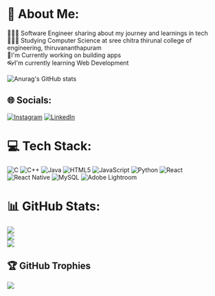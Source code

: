 # 💫 About Me:
👩🏻‍💻 Software Engineer sharing about my journey and learnings in tech         
👩🏻‍🎓 Studying Computer Science at sree chitra thirunal college of engineering, thiruvananthapuram        
🔭I'm Currently working on building apps                         
👓I'm currently learning Web Development           



![Anurag's GitHub stats](https://github-readme-stats.vercel.app/api?username=vpjca&show_icons=true&theme=radical)<br>


## 🌐 Socials:
[![Instagram](https://img.shields.io/badge/Instagram-%23E4405F.svg?logo=Instagram&logoColor=white)](https://instagram.com/vishnu_prabha_jain) [![LinkedIn](https://img.shields.io/badge/LinkedIn-%230077B5.svg?logo=linkedin&logoColor=white)](https://linkedin.com/in/vishnu-prabha-jain-ca) 

# 💻 Tech Stack:
![C](https://img.shields.io/badge/c-%2300599C.svg?style=for-the-badge&logo=c&logoColor=white) ![C++](https://img.shields.io/badge/c++-%2300599C.svg?style=for-the-badge&logo=c%2B%2B&logoColor=white) ![Java](https://img.shields.io/badge/java-%23ED8B00.svg?style=for-the-badge&logo=openjdk&logoColor=white) ![HTML5](https://img.shields.io/badge/html5-%23E34F26.svg?style=for-the-badge&logo=html5&logoColor=white) ![JavaScript](https://img.shields.io/badge/javascript-%23323330.svg?style=for-the-badge&logo=javascript&logoColor=%23F7DF1E) ![Python](https://img.shields.io/badge/python-3670A0?style=for-the-badge&logo=python&logoColor=ffdd54) ![React](https://img.shields.io/badge/react-%2320232a.svg?style=for-the-badge&logo=react&logoColor=%2361DAFB) ![React Native](https://img.shields.io/badge/react_native-%2320232a.svg?style=for-the-badge&logo=react&logoColor=%2361DAFB) ![MySQL](https://img.shields.io/badge/mysql-%2300000f.svg?style=for-the-badge&logo=mysql&logoColor=white) ![Adobe Lightroom](https://img.shields.io/badge/Adobe%20Lightroom-31A8FF.svg?style=for-the-badge&logo=Adobe%20Lightroom&logoColor=white)
# 📊 GitHub Stats:
![](https://github-readme-stats.vercel.app/api?username=vpjca&theme=dark&hide_border=false&include_all_commits=false&count_private=false)<br/>
![](https://github-readme-streak-stats.herokuapp.com/?user=vpjca&theme=dark&hide_border=false)<br/>
![](https://github-readme-stats.vercel.app/api/top-langs/?username=vpjca&theme=dark&hide_border=false&include_all_commits=false&count_private=false&layout=compact)

## 🏆 GitHub Trophies
![](https://github-profile-trophy.vercel.app/?username=vpjca&theme=radical&no-frame=false&no-bg=true&margin-w=4)

<!-- Proudly created with GPRM ( https://gprm.itsvg.in ) -->
